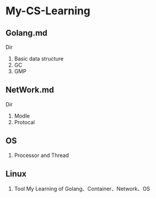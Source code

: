 # My-CS-Learning
## Golang.md
Dir
1. Basic data structure
2. GC
3. GMP
## NetWork.md
Dir
1. Modle
2. Protocal
## OS
1. Processor and Thread
## Linux
1. Tool 
My Learning of Golang、Container、Network、OS
